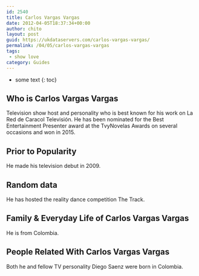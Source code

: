 ```yaml
---
id: 2540
title: Carlos Vargas Vargas
date: 2012-04-05T18:37:34+00:00
author: chito
layout: post
guid: https://ukdataservers.com/carlos-vargas-vargas/
permalink: /04/05/carlos-vargas-vargas
tags:
 - show love
category: Guides
---
```


* some text
{: toc}


## Who is  Carlos Vargas Vargas
                  
                  
                  
Television show host and personality who is best known for his work on La Red de Caracol Televisión. He has been nominated for the Best Entertainment Presenter award at the TvyNovelas Awards on several occasions and won in 2015.
                  
                
                
                
## Prior to Popularity 
                  
                  
                  
He made his television debut in 2009.
                  
                
                
                
## Random data 
                  
                  
                  
He has hosted the reality dance competition The Track.
                  
                
                
                
## Family & Everyday Life of Carlos Vargas Vargas
                  
                  
                  
He is from Colombia.
                  
                
                
                
## People Related With  Carlos Vargas Vargas
                  
                  
                  
Both he and fellow TV personality Diego Saenz were born in Colombia. 
                  
                
              
            
          
          
          
    
    
  
